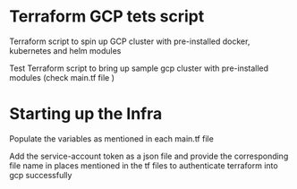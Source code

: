 # Terraform GCP tets script 
Terraform script to spin up GCP cluster with pre-installed docker, kubernetes and helm modules

Test Terraform script to bring up sample gcp cluster with pre-installed modules (check main.tf file )

# Starting up the Infra 

Populate the variables as mentioned in each main.tf file 

Add the service-account token as a json file and provide the corresponding file name in places mentioned in the tf files to authenticate terraform into gcp successfully 

